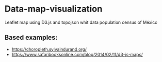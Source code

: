 # Data-map-visualization
Leaflet map using D3.js and topojson whit data population census of México


## Based examples:
- https://choropleth.sylvaindurand.org/
- https://www.safaribooksonline.com/blog/2014/02/11/d3-js-maps/
